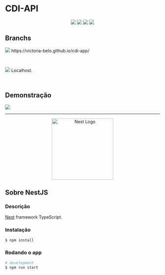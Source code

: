 # CDI-API

<p align="center"> 
  <img src="https://img.shields.io/badge/nestjs-%23E0234E.svg?style=for-the-badge&logo=nestjs&logoColor=white" />
  <img src="https://img.shields.io/badge/typescript-%23007ACC.svg?style=for-the-badge&logo=typescript&logoColor=white" />
  <img src="https://img.shields.io/badge/NODEMON-%23323330.svg?style=for-the-badge&logo=nodemon&logoColor=%BBDEAD">
  <img src="https://img.shields.io/badge/CONCLUÍDO-green?logo=github&label=STATUS" />
</p>

## Branchs
<p><img src="https://img.shields.io/badge/MAIN-8A2BE2?logo=git&label=BRANCH&labelColor=white" /> https://victoria-belo.github.io/cdi-app/ </p>
<br>
<p><img src="https://img.shields.io/badge/DEV-8A2BE2?logo=git&label=BRANCH&labelColor=white" /> Localhost. </p>
<br>

## Demonstração

<p><img src="swagger-ui-dist/demo.png"></p>

<hr>

<p align="center">
  <a href="http://nestjs.com/" target="blank"><img src="https://nestjs.com/img/logo-small.svg" width="200" alt="Nest Logo" /></a>
</p>

[circleci-image]: https://img.shields.io/circleci/build/github/nestjs/nest/master?token=abc123def456
[circleci-url]: https://circleci.com/gh/nestjs/nest

## Sobre NestJS

### Descrição

[Nest](https://github.com/nestjs/nest) framework TypeScript.

### Instalação

```bash
$ npm install
```

### Rodando o app

```bash
# development
$ npm run start

```



